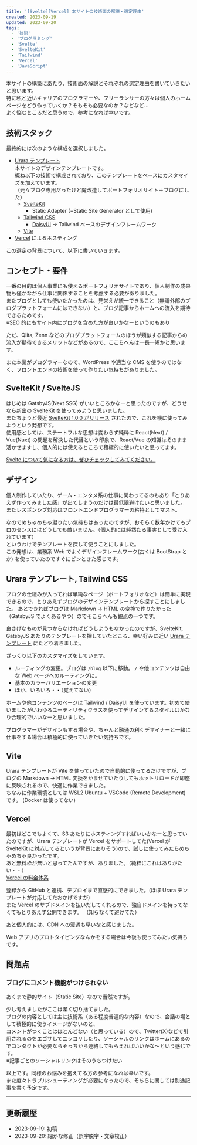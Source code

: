 ```yaml
---
title: '[Svelte][Vercel] 本サイトの技術面の解説・選定理由'
created: 2023-09-19
updated: 2023-09-20
tags:
  - '技術'
  - 'プログラミング'
  - 'Svelte'
  - 'SvelteKit'
  - 'Tailwind'
  - 'Vercel'
  - 'JavaScript'
---
```


本サイトの構築にあたり、技術面の解説とそれぞれの選定理由を書いていきたいと思います。  
特に私と近いキャリアのプログラマーや、フリーランサーの方々は個人のホームページをどう作っていくか？そもそも必要なのか？などなど…  
よく悩むところだと思うので、参考になれば幸いです。

## 技術スタック

最終的には次のような構成を選択しました。

- [Urara テンプレート](https://github.com/importantimport/urara)  
  本サイトのデザインテンプレートです。  
  概ね以下の技術で構成されており、このテンプレートをベースにカスタマイズを加えています。  
  （元々ブログ専用だったけど魔改造してポートフォリオサイト＋ブログにした）
  - [SvelteKit](https://kit.svelte.dev/)
    - Static Adapter (=Static Site Generator として使用)
  - [Tailwind CSS](https://tailwindcss.com/)
    - [DaisyUI](https://daisyui.com/) -> Tailwind ベースのデザインフレームワーク
  - [Vite](https://vitejs.dev/)
- [Vercel](https://vercel.com/) によるホスティング

この選定の背景について、以下に書いていきます。

## コンセプト・要件

一番の目的は個人事業にも使えるポートフォリオサイトであり、個人制作の成果物も僅かながら仕事に関係することを考慮する必要がありました。  
またブログとしても使いたかったのは、見栄えが統一できること（無論外部のブログプラットフォームにはできない）と、ブログ記事からホームへの流入を期待できるためです。  
※SEO 的にもサイト内にブログを含めた方が良いかなーというのもあり

ただ、Qiita, Zenn などのブログプラットフォームのほうが類似する記事からの流入が期待できるメリットなどがあるので、ここらへんは一長一短かと思います。

また本業がプログラマーなので、WordPress や適当な CMS を使うのではなく、フロントエンドの技術を使って作りたい気持ちがありました。

## SvelteKit / SvelteJS

はじめは GatsbyJS(Next SSG) がいいところかなーと思ったのですが、どうせなら新出の SvelteKit を使ってみようと思いました。  
またちょうど最近 [SvelteKit 1.0.0 がリリース](https://svelte.jp/blog/announcing-sveltekit-1.0) されたので、これを機に使ってみようという発想です。  
使用感としては、ステートフルな思想は変わらず純粋に React(Next) / Vue(Nuxt) の問題を解決した代替という印象で、React/Vue の知識はそのまま活かせますし、個人的には使えるところで積極的に使いたいと思ってます。

[Svelte について気になる方は、ぜひチェックしてみてください。](https://svelte.dev/)

## デザイン

個人制作していたり、ゲーム・エンタメ系の仕事に関わってるのもあり「とりあえず作ってみました感」が出てしまうのだけは最低限避けたいと思いました。  
またレスポンシブ対応はフロントエンドプログラマーの矜持としてマスト。

なのでめちゃめちゃ凝りたい気持ちはあったのですが、おそらく数年かけてもプロのセンスにはどうしても敵いません。（個人的には純然たる事実として受け入れています）  
というわけでテンプレートを探して使うことにしました。  
この発想は、業務系 Web でよくデザインフレームワーク(古くは BootStrap とか) を使っていたのですぐにピンときた感じです。

## Urara テンプレート, Tailwind CSS

ブログの仕組みが入ってれば単純なページ（ポートフォリオなど）は簡単に実現できるので、とりあえずブログのデザインテンプレートから探すことにしました。
あとできればブログは Markdown -> HTML の変換で作りたかった（GatsbyJS でよくあるやつ）のでそこらへんも観点の一つです。

良さげなものが見つからなければどうしようもなかったのですが、SvelteKit, GatsbyJS あたりのテンプレートを探していたところ、幸い好みに近い [Urara テンプレート](https://github.com/importantimport/urara) にたどり着きました。

ざっくり以下のカスタマイズをしています。

- ルーティングの変更。ブログは `/blog` 以下に移動。 `/` や他コンテンツは自由な Web ページへのルーティングに。
- 基本のカラーバリエーションの変更
- ほか、いろいろ・・（覚えてない）

ホームや他コンテンツのページは Tailwind / DaisyUI を使っています。初めて使いましたがいわゆるユーティリティクラスを使ってデザインするスタイルはかなり合理的でいいなーと思いました。

プログラマーがデザインもする場合や、ちゃんと融通の利くデザイナーと一緒に仕事をする場合は積極的に使っていきたい気持ちです。

## Vite

Urara テンプレートが Vite を使っていたので自動的に使ってるだけですが、ブログの Markdown -> HTML 変換をかませていたりしてもホットリロードが即座に反映されるので、快適に作業できました。  
ちなみに作業環境としては WSL2 Ubuntu + VSCode (Remote Development) です。 (Docker は使ってない)

## Vercel

最初はどこでもよくて、S3 あたりにホスティングすればいいかなーと思っていたのですが、Urara テンプレートが Vercel をサポートしてた(Vercel が SvelteKit に対応してるというが背景にありそう)ので、試しに使ってみたらめちゃめちゃ良かったです。  
あと無料枠が無いと思ってたんですが、ありました。（純粋にこれはありがたい・・）  
[Vercel の料金体系](https://vercel.com/pricing)

登録から GitHub と連携、デプロイまで直感的にできました。(ほぼ Urara テンプレートが対応してたおかげですが)  
また Vercel のサブドメインを払いだしてくれるので、独自ドメインを持ってなくてもとりあえず公開できます。
（知らなくて避けてた）

あと個人的には、CDN への浸透も早いなと感じました。

Web アプリのプロトタイピングなんかをする場合は今後も使ってみたい気持ちです。

## 問題点

### ブログにコメント機能がつけられない

あくまで静的サイト（Static Site）なので当然ですが。

少し考えましたがここは潔く切り捨てました。  
ブログの内容としては主に技術系（ある程度普遍的な内容）なので、会話の場として積極的に使うイメージがないのと、  
コメントがつくことはほとんどない（と思っている）ので、Twitter(X)などで引用されるのをエゴサしてニッコリしたり、ソーシャルのリンクはホームにあるのでコンタクトが必要ならそっちから連絡してもらえればいいかな～という感じです。  
※記事ごとのソーシャルリンクはそのうちつけたい

以上です。同様のお悩みを抱えてる方の参考になれば幸いです。  
また度々トラブルシューティングが必要になったので、そちらに関しては別途記事を書く予定です。

---

## 更新履歴

- 2023-09-19: 初稿
- 2023-09-20: 細かな修正（誤字脱字・文章校正）
